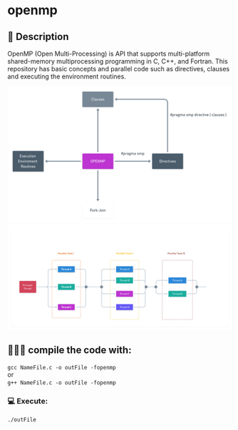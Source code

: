 # openmp

## :book: Description
OpenMP (Open Multi-Processing) is API that supports multi-platform shared-memory multiprocessing programming in C, C++, and Fortran. This repository has basic concepts and parallel code such as directives, clauses and executing the environment routines.

<div style="text-align:center"><img src="./concepts.png"/></div>
<div style="text-align:center"><img src="./forkjoin.png"/></div>


## 👨🏻‍💻 compile the code with: 

`gcc NameFile.c -o outFile -fopenmp`
<br>or<br>
`g++ NameFile.c -o outFile -fopenmp`

### 💻 Execute:

`./outFile`